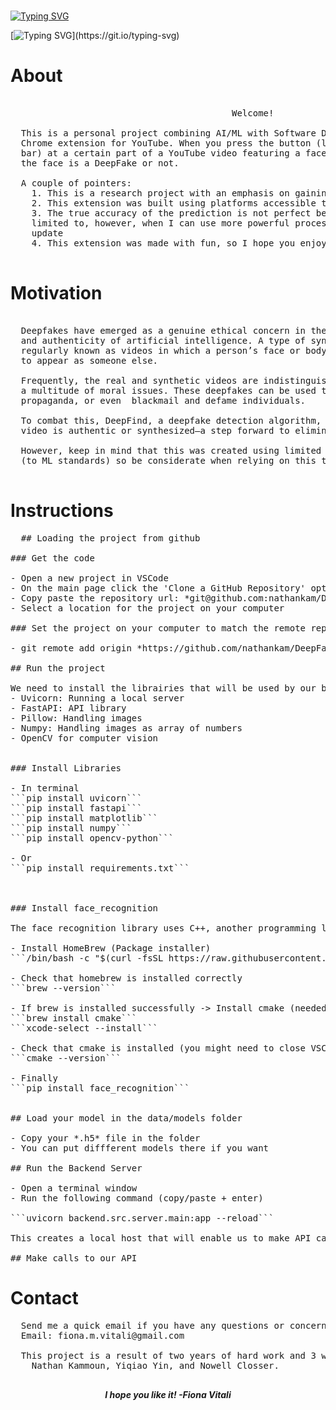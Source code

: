 # <p align="center">
[![Typing SVG](https://readme-typing-svg.herokuapp.com?font=Pixelify+Sans&size=270&pause=1000&color=2047DF&background=0D1117&vCenter=true&multiline=true&repeat=false&random=true&width=1200&height=300&lines=DEEPFIND)](https://git.io/typing-svg)
</p>
 
 [![Typing SVG](https://readme-typing-svg.herokuapp.com?font=Pixelify+Sans&size=100&pause=1000&color=2047DF&vCenter=true&multiline=true&random=true&width=1000&height=245&lines=Deepfake+Detection;~Chrome+Extension~)](https://git.io/typing-svg)
# **About** 
<pre>
  
                                          Welcome! 
    
  This is a personal project combining AI/ML with Software Development to create a useable 
  Chrome extension for YouTube. When you press the button (located on the YouTube controls 
  bar) at a certain part of a YouTube video featuring a face, the popup will display whether 
  the face is a DeepFake or not. 

  A couple of pointers: 
    1. This is a research project with an emphasis on gaining ML and UI/UX skills
    2. This extension was built using platforms accessible to me
    3. The true accuracy of the prediction is not perfect because of the resources I was 
    limited to, however, when I can use more powerful processing power, there will be an 
    update
    4. This extension was made with fun, so I hope you enjoy it well!
  
</pre>
# **Motivation**
<pre>
  
  Deepfakes have emerged as a genuine ethical concern in the realm of deception, privacy, 
  and authenticity of artificial intelligence. A type of synthetic media, deepfakes are 
  regularly known as videos in which a person’s face or body has been digitally manipulated 
  to appear as someone else. 
  
  Frequently, the real and synthetic videos are indistinguishable from each other, raising 
  a multitude of moral issues. These deepfakes can be used to spread misinformation, spread 
  propaganda, or even  blackmail and defame individuals.
  
  To combat this, DeepFind, a deepfake detection algorithm, helps identify whether a provided 
  video is authentic or synthesized—a step forward to eliminate the iniquity from deepfakes. 
  
  However, keep in mind that this was created using limited resources and low processing power 
  (to ML standards) so be considerate when relying on this tool for utmost accuracy. 

</pre>
# **Instructions**
<pre>
  ## Loading the project from github 

### Get the code

- Open a new project in VSCode
- On the main page click the 'Clone a GitHub Repository' option 
- Copy paste the repository url: *git@github.com:nathankam/DeepFakeExt.git*
- Select a location for the project on your computer

### Set the project on your computer to match the remote repository on GitHub 

- git remote add origin *https://github.com/nathankam/DeepFakeExt*

## Run the project

We need to install the librairies that will be used by our backend. 
- Uvicorn: Running a local server 
- FastAPI: API library
- Pillow: Handling images 
- Numpy: Handling images as array of numbers 
- OpenCV for computer vision 


### Install Libraries

- In terminal 
```pip install uvicorn```
```pip install fastapi```
```pip install matplotlib```
```pip install numpy```
```pip install opencv-python```

- Or 
```pip install requirements.txt```



### Install face_recognition 

The face recognition library uses C++, another programming language to recognize faces. To use it, our machine needs a package called cmake, to download that package we will use homebrew. If you don't have homebrew on your computer you can follow these steps. We also need some tools that xcode provides (xcode should already be installed on you mac)

- Install HomeBrew (Package installer)
```/bin/bash -c "$(curl -fsSL https://raw.githubusercontent.com/Homebrew/install/HEAD/install.sh)"```

- Check that homebrew is installed correctly 
```brew --version```

- If brew is installed successfully -> Install cmake (needed for the face_recognition library)
```brew install cmake```
```xcode-select --install```

- Check that cmake is installed (you might need to close VSCode and re-open it)
```cmake --version```

- Finally 
```pip install face_recognition```


## Load your model in the data/models folder 

- Copy your *.h5* file in the folder 
- You can put diffferent models there if you want

## Run the Backend Server 

- Open a terminal window 
- Run the following command (copy/paste + enter)

```uvicorn backend.src.server.main:app --reload```

This creates a local host that will enable us to make API calls to our python backend from the frontend (our Chrome Extension). To have a better view at our API endpoints and to check that they work well we can go to *http:localhost:8000/docs*

## Make calls to our API 
</pre>
# **Contact**
<pre>
  Send me a quick email if you have any questions or concerns!
  Email: fiona.m.vitali@gmail.com
  
  This project is a result of two years of hard work and 3 wonderful mentors: 
    Nathan Kammoun, Yiqiao Yin, and Nowell Closser. 
  
</pre>

**_<p align="center">
  I hope you like it! -Fiona Vitali_**
</p>

